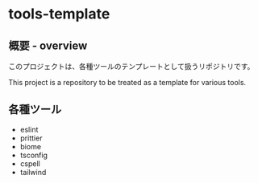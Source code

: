 # tools-template

## 概要 - overview
このプロジェクトは、各種ツールのテンプレートとして扱うリポジトリです。

This project is a repository to be treated as a template for various tools.

## 各種ツール
- eslint
- prittier
- biome
- tsconfig
- cspell
- tailwind